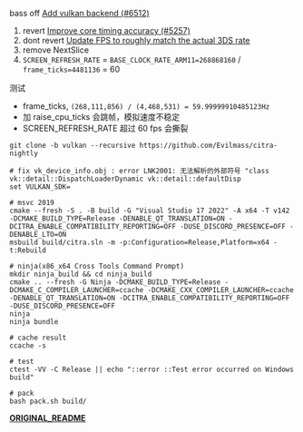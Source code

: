 bass off [Add vulkan backend (#6512)](dfa2fd0e0de74dea2f984beef4d847da5e18ab43)

1. revert [Improve core timing accuracy (#5257)](57aa18f52ea35ca74cd1a6c406a4abf04049b44e)
2. dont revert [Update FPS to roughly match the actual 3DS rate](16913feb4441ffba1a57347953a8a6aa0103e5c5)
3. remove NextSlice
4. `SCREEN_REFRESH_RATE` = `BASE_CLOCK_RATE_ARM11=268868160` / `frame_ticks=4481136` = 60

测试
- frame_ticks, `(268,111,856) / (4,468,531) = 59.99999910485123Hz`
- 加 raise_cpu_ticks 会跳帧，模拟速度不稳定
- SCREEN_REFRESH_RATE 超过 60 fps 会撕裂

```shell
git clone -b vulkan --recursive https://github.com/Evilmass/citra-nightly

# fix vk_device_info.obj : error LNK2001: 无法解析的外部符号 "class vk::detail::DispatchLoaderDynamic vk::detail::defaultDisp
set VULKAN_SDK=

# msvc 2019
cmake --fresh -S . -B build -G "Visual Studio 17 2022" -A x64 -T v142 -DCMAKE_BUILD_TYPE=Release -DENABLE_QT_TRANSLATION=ON -DCITRA_ENABLE_COMPATIBILITY_REPORTING=OFF -DUSE_DISCORD_PRESENCE=OFF -DENABLE_LTO=ON
msbuild build/citra.sln -m -p:Configuration=Release,Platform=x64 -t:Rebuild

# ninja(x86_x64 Cross Tools Command Prompt)
mkdir ninja_build && cd ninja_build
cmake .. --fresh -G Ninja -DCMAKE_BUILD_TYPE=Release -DCMAKE_C_COMPILER_LAUNCHER=ccache -DCMAKE_CXX_COMPILER_LAUNCHER=ccache -DENABLE_QT_TRANSLATION=ON -DCITRA_ENABLE_COMPATIBILITY_REPORTING=OFF -DUSE_DISCORD_PRESENCE=OFF
ninja
ninja bundle

# cache result
ccache -s

# test
ctest -VV -C Release || echo "::error ::Test error occurred on Windows build"

# pack
bash pack.sh build/
```

**[ORIGINAL_README](./ORIGINAL_README.md)**